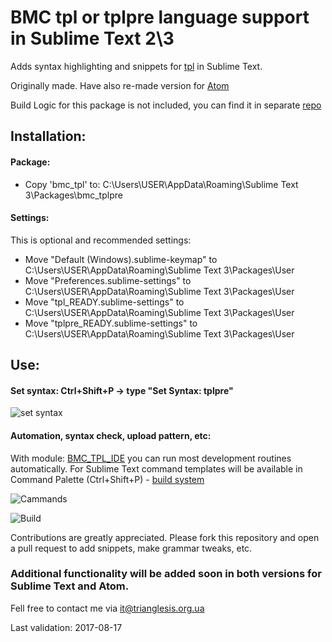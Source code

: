 # BMC tpl or tplpre language support in Sublime Text 2\\3

Adds syntax highlighting and snippets for [tpl](https://docs.bmc.com/docs/display/DISCO111/The+Pattern+Language+TPL) in Sublime Text.

Originally made. Have also re-made version for [Atom](https://github.com/trianglesis/language-tplpre)

Build Logic for this package is not included, you can find it in separate [repo](https://github.com/trianglesis/BMC_TPL_IDE)


## Installation:

#### Package:

- Copy 'bmc_tpl' to: C:\Users\USER\AppData\Roaming\Sublime Text 3\Packages\bmc_tplpre

#### Settings:
This is optional and recommended settings:

- Move "Default (Windows).sublime-keymap" to C:\Users\USER\AppData\Roaming\Sublime Text 3\Packages\User
- Move "Preferences.sublime-settings" to C:\Users\USER\AppData\Roaming\Sublime Text 3\Packages\User
- Move "tpl_READY.sublime-settings" to C:\Users\USER\AppData\Roaming\Sublime Text 3\Packages\User
- Move "tplpre_READY.sublime-settings" to C:\Users\USER\AppData\Roaming\Sublime Text 3\Packages\User



## Use:

#### Set syntax: Ctrl+Shift+P -> type "Set Syntax: tplpre"

![set syntax](https://github.com/trianglesis/bmc_tpl/blob/master/Pictures/SetSyntax.png)


#### Automation, syntax check, upload pattern, etc:


With module: [BMC_TPL_IDE](https://github.com/trianglesis/BMC_TPL_IDE) you can run most development routines automatically.
For Sublime Text command templates will be available in Command Palette (Ctrl+Shift+P) - [build system](http://sublimetext.info/docs/en/reference/build_systems.html)


![Cammands](https://github.com/trianglesis/bmc_tpl/blob/master/Pictures/Commands.png)


![Build](https://github.com/trianglesis/bmc_tpl/blob/master/Pictures/BuildSystem.png)



Contributions are greatly appreciated. Please fork this repository and open a pull request to add snippets, make grammar tweaks, etc.

### Additional functionality will be added soon in both versions for Sublime Text and Atom.

Fell free to contact me via it@trianglesis.org.ua

Last validation: 2017-08-17